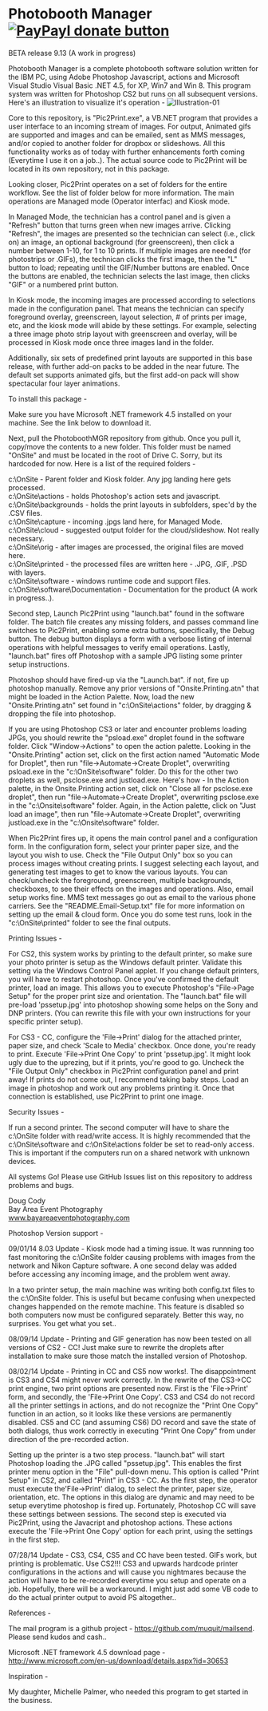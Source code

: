 Photobooth Manager <br>  [![PayPayl donate button](http://img.shields.io/paypal/donate.png?color=yellow)](https://www.paypal.com/cgi-bin/webscr?cmd=_s-xclick&hosted_button_id=7JRTAVG63XHUL  "Donate once-off to this project using Paypal")
=========================================== 

BETA release 9.13 (A work in progress) 

Photobooth Manager is a complete photobooth software solution written for the IBM PC, using Adobe Photoshop Javascript, actions and Microsoft Visual Studio Visual Basic .NET 4.5, for XP, Win7 and Win 8.  This program system was written for Photoshop CS2 but runs on all subsequent versions.  Here's an illustration to visualize it's operation -
![Illustration-01](software/Documentation/Images/overview.jpg)

Core to this repository, is "Pic2Print.exe", a VB.NET program that provides a user interface to an incoming stream of images.  For output, Animated gifs are supported and images and can be emailed, sent as MMS messages, and/or copied to another folder for dropbox or slideshows.  All this functionality works as of today with further enhancements forth coming (Everytime I use it on a job..).  The actual source code to Pic2Print will be located in its own repository, not in this package. 
 
Looking closer, Pic2Print operates on a set of folders for the entire workflow. See the list of folder below for more information. The main operations are Managed mode (Operator interfac) and Kiosk mode.

In Managed Mode, the technician has a control panel and is given a "Refresh" button that turns green when new images arrive. Clicking "Refresh", the images are presented so the technician can select (i.e., click on) an image, an optional background (for greenscreen), then click a number between 1-10, for 1 to 10 prints.  If multiple images are needed (for photostrips or .GIFs), the technican clicks the first image, then the "L" button to load; repeating until the GIF/Number buttons are enabled. Once the buttons are enabled, the technician selects the last image, then clicks "GIF" or a numbered print button.

In Kiosk mode, the incoming images are processed according to selections made in the configuration panel.  That means the technician can specify foreground overlay, greenscreen, layout selection, # of prints per image, etc, and the kiosk mode will abide by these settings.  For example, selecting a three image photo strip layout with greenscreen and overlay, will be processed in Kiosk mode once three images land in the folder.

Additionally, six sets of predefined print layouts are supported in this base release, with further add-on packs to be added in the near future.  The default set supports animated gifs, but the first add-on pack will show spectacular four layer animations.

To install this package -

Make sure you have Microsoft .NET framework 4.5 installed on your machine.  See the link below to download it.

Next, pull the PhotoboothMGR repository from github.  Once you pull it, copy/move the contents to a new folder. This folder must be named "OnSite" and must be located in the root of Drive C.  Sorry, but its hardcoded for now.  Here is a list of the required folders -

c:\OnSite                        - Parent folder and Kiosk folder. Any jpg landing here gets processed.<br>
c:\OnSite\actions                - holds Photoshop's action sets and javascript.<br>
c:\OnSite\backgrounds            - holds the print layouts in subfolders, spec'd by the .CSV files.<br>
c:\OnSite\capture                - incoming .jpgs  land here, for Managed Mode.<br>
c:\OnSite\cloud                  - suggested output folder for the cloud/slideshow.  Not really necessary.<br>
c:\OnSite\orig                   - after images are processed, the original files are moved here.<br>
c:\OnSite\printed                - the processed files are written here - .JPG, .GIF, .PSD with layers.<br>
c:\OnSite\software               - windows runtime code and support files.<br>
c:\OnSite\software\Documentation - Documentation for the product (A work in progress..). <br>

Second step, Launch Pic2Print using "launch.bat" found in the software folder.  The batch file creates any missing folders, and passes command line switches to Pic2Print, enabling some extra buttons, specifically, the Debug button. The debug button displays a form with a verbose listing of internal operations with helpful messages to verify email operations. Lastly, "launch.bat" fires off Photoshop with a sample JPG listing some printer setup instructions.

Photoshop should have fired-up via the "Launch.bat". if not, fire up photoshop manually. Remove any prior versions of "Onsite.Printing.atn" that might be loaded in the Action Palette.  Now, load the new "Onsite.Printing.atn" set found in "c:\OnSite\actions\" folder, by dragging & dropping the file into photoshop.  

If you are using Photoshop CS3 or later and encounter problems loading JPGs, you should rewrite the "psload.exe" droplet found in the software folder. Click "Window->Actions" to open the action palette.  Looking in the "Onsite.Printing" action set, click on the first action named "Automatic Mode for Droplet", then run "file->Automate->Create Droplet", overwriting psload.exe in the "c:\OnSite\software" folder.   Do this for the other two droplets as well, psclose.exe and justload.exe. Here's how - In the Action palette, in the Onsite.Printing action set, click on "Close all for psclose.exe droplet", then run "file->Automate->Create Droplet", overwriting psclose.exe in the "c:\Onsite\software" folder. Again, in the Action palette, click on "Just load an image", then run "file->Automate->Create Droplet", overwriting
justload.exe in the "c:\Onsite\software" folder.

When Pic2Print fires up, it opens the main control panel and a configuration form. In the configuration form, select your printer paper size, and the layout you wish to use.  Check the "File Output Only" box so you can process images without creating prints. I suggest selecting each layout, and generating test images to get to know the various layouts.  You can check/uncheck the foreground, greenscreen, multiple backgrounds, checkboxes, to see their effects on the images and operations. Also, email setup works fine.  MMS text messages go out as email to the various phone carriers.  See the "README.Email-Setup.txt" file for more information on setting up the email & cloud form.  Once you do some test runs, look in the "c:\OnSite\printed" folder to see the final outputs.  

Printing Issues - 

For CS2, this system works by printing to the default printer, so make sure your photo printer is setup as the Windows default printer. Validate this setting via the Windows Control Panel applet. If you change default printers, you will have to restart photoshop. Once you've confirmed the default printer, load an image. This allows you to execute Photoshop's "File->Page Setup" for the proper print size and orientation.  The "launch.bat" file will pre-load 'pssetup.jpg' into photoshop showing some helps on the Sony and DNP printers.  (You can rewrite this file with your own instructions for your specific printer setup). 

For CS3 - CC, configure the 'File->Print' dialog for the attached printer, paper size, and check 'Scale to Media'  checkbox.  Once done, you're ready to print. Execute 'File->Print One Copy' to print 'pssetup.jpg'.  It might look ugly due to the uprezing, but if it prints, you're good to go. Uncheck the "File Output Only" checkbox in Pic2Print configuration panel and print away!  If prints do not come out, I recommend taking baby steps.  Load an image in photoshop and work out any problems printing it. Once that connection is established, use Pic2Print to print one image. 

Security Issues -

If run a second printer. The second computer will have to share the c:\OnSite folder with read/write access.  It is highly recommended that the c:\OnSite\software and c:\OnSite\actions folder be set to read-only access.  This is important if the computers run on a shared network with unknown devices.

All systems Go!  Please use GitHub Issues list on this repository to address problems and bugs. 

Doug Cody <br>
Bay Area Event Photography <br>
www.bayareaeventphotography.com <br>

Photoshop Version support -

09/01/14 8.03 Update - Kiosk mode had a timing issue.  It was runnning too fast monitoring the c:\OnSite folder causing
problems with images from the network and Nikon Capture software.  A one second delay was added before accessing any incoming image, and the problem went away.  

In a two printer setup, the main machine was writing both config.txt files to the c:\OnSite folder.  This is useful but became confusing when unexpected changes happended on the remote machine.  This feature is disabled so both computers now must be configured separately. Better this way, no surprises.  You get what you set..

08/09/14 Update - Printing and GIF generation has now been tested on all versions of CS2 - CC!  Just make sure to rewrite the droplets after installation to make sure those match the installed version of Photoshop.

08/02/14 Update - Printing in CC and CS5 now works!. The disappointment is CS3 and CS4 might never work correctly.  In the rewrite of the CS3->CC print engine, two print options are presented now.  First is the 'File->Print' form, and secondly, the 'File->Print One Copy'.  CS3 and CS4 do not record all the printer settings in actions, and do not recognize the "Print One Copy" function in an action, so it looks like these versions are permanently disabled. CS5 and CC (and assuming CS6) DO record and save the state of both dialogs, thus work correctly in executing "Print One Copy" from under direction of the pre-recorded action.

Setting up the printer is a two step process.  "launch.bat" will start Photoshop loading the .JPG called "pssetup.jpg". This enables the first printer menu option in the "File" pull-down menu. This option is called "Print Setup" in CS2, and called  "Print" in CS3 - CC.  As the first step, the operator must execute the'File->Print' dialog, to select the printer, paper size, orientation, etc. The options in this dialog are dynamic and may need to be setup everytime photoshop is fired up.  Fortunately, Photoshop CC will save these settings between sessions.  The second step is executed via Pic2Print, using the Javacript and photoshop actions. These actions execute the 'File->Print One Copy' option for each print, using the settings in the first step. 

07/28/14 Update - CS3, CS4, CS5 and CC have been tested. GIFs work, but printing is problematic. Use CS2!!!  CS3 and upwards hardcode printer configurations in the actions and will cause you nightmares because the action will have to be re-recorded everytime you setup and operate on a job. Hopefully, there will be a workaround. I might just add some VB code to do the actual printer output to avoid PS altogether..
 
References - 

The mail program is a github project - https://github.com/muquit/mailsend.  Please send kudos and cash..

Microsoft .NET framework 4.5 download page - http://www.microsoft.com/en-us/download/details.aspx?id=30653 

Inspiration -

My daughter, Michelle Palmer, who needed this program to get started in the business.



